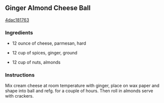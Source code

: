 ## Ginger Almond Cheese Ball

[4dac181763](http://www.food.com/recipe/ginger-almond-cheese-ball-273882)

### Ingredients

 - 12 ounce of cheese, parmesan, hard

 - 12 cup of spices, ginger, ground

 - 12 cup of nuts, almonds

### Instructions

Mix cream cheese at room temperature with ginger, place on wax paper and shape into ball and refg. for a couple of hours. Then roll in almonds serve with crackers.